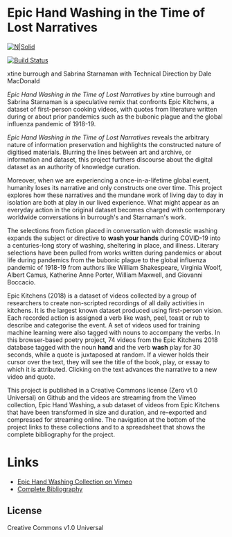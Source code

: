 # Epic Hand Washing in the Time of Lost Narratives

[![N|Solid](https://cldup.com/dTxpPi9lDf.thumb.png)](https://nodesource.com/products/nsolid)

[![Build Status](https://travis-ci.org/joemccann/dillinger.svg?branch=master)](https://travis-ci.org/joemccann/dillinger)

xtine burrough and Sabrina Starnaman
with Technical Direction by Dale MacDonald

*Epic Hand Washing in the Time of Lost Narratives*  by xtine burrough and Sabrina Starnaman is a speculative remix that confronts Epic Kitchens, a dataset of first-person cooking videos, with quotes from literature written during or about prior pandemics such as the bubonic plague and the global influenza pandemic of 1918-19. 

*Epic Hand Washing in the Time of Lost Narratives* reveals the arbitrary nature of information preservation and highlights the constructed nature of digitised materials. Blurring the lines between art and archive, or information and dataset, this project furthers discourse about the digital dataset as an authority of knowledge curation.

Moreover, when we are experiencing a once-in-a-lifetime global event, humanity loses its narrative and only constructs one over time. This project explores how these narratives and the mundane work of living day to day in isolation are both at play in our lived experience. What might appear as an everyday action in the original dataset becomes charged with contemporary worldwide conversations in burrough's and Starnaman's work.  

The selections from fiction placed in conversation with domestic washing expands the subject or directive to **wash your hands** during COVID-19 into a centuries-long story of washing, sheltering in place, and illness. Literary selections have been pulled from works written during pandemics or about life during pandemics from the bubonic plague to the global influenza pandemic of 1918-19 from authors like William Shakespeare, Virginia Woolf, Albert Camus, Katherine Anne Porter, William Maxwell, and Giovanni Boccacio. 

Epic Kitchens (2018) is a dataset of videos collected by a group of researchers to create non-scripted recordings of all daily activities in kitchens. It is the largest known dataset produced using first-person vision. Each recorded action is assigned a verb like wash, peel, toast or rub to describe and categorise the event. A set of videos used for training machine learning were also tagged with nouns to accompany the verbs. In this browser-based poetry project, 74 videos from the Epic Kitchens 2018 database tagged with the noun **hand** and the verb **wash** play for 30 seconds, while a quote is juxtaposed at random. If a viewer holds their cursor over the text, they will see the title of the book, play, or essay to which it is attributed. Clicking on the text advances the narrative to a new video and quote.

This project is published in a Creative Commons license (Zero v1.0 Universal) on Github and the videos are streaming from the Vimeo collection, Epic Hand Washing‚ a sub dataset of videos from Epic Kitchens that have been transformed in size and duration, and re-exported and compressed for streaming online. The navigation at the bottom of the project links to these collections and to a spreadsheet that shows the complete bibliography for the project.

# Links

  - [Epic Hand Washing Collection on Vimeo](http://www.bit.ly/epic-hand-washing) 
  - [Complete Bibliography](http://www.bit.ly/epic-hand-washing-bibliography) 


License
----

Creative Commons v1.0 Universal

